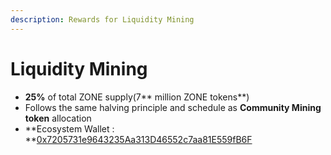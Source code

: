 ```yaml
---
description: Rewards for Liquidity Mining
---
```


# Liquidity Mining

* **25%** of total ZONE supply(7** million ZONE tokens**)
* Follows the same halving principle and schedule as **Community Mining token** allocation
*   **Ecosystem Wallet : **[0x7205731e9643235Aa313D46552c7aa81E559fB6F](https://etherscan.io/token/0xc1d9b5a0776d7c8b98b8a838e5a0dd1bc5fdd53c?a=0x7205731e9643235aa313d46552c7aa81e559fb6f)





